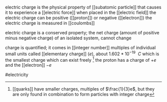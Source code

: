 electric charge is the physical property of [[subatomic particle]] that causes it to experience a [[electric force]] when placed in the [[electric field]]
the electric charge can be positive ([[proton]]) or negative ([[electron]])
the electric charge is measured in [[coulombs]]

electric charge is a conserved property; the net charge (amount of positive minus negative charge) of an isolated system, cannot change 

charge is quantified; it comes in [[integer number]] multiples of individual small units called [[elementary charge]] ($e$), about $1.602*10^{-19} \ \ C$ which is the smallest charge which can exist freely [^1] 
the proton has a charge of $+e$ and the [[electron]] $-e$

#electricity

[^1]:[[quarks]] have smaller charges, multiples of $\frac{1}{3}e$, but they are only found in combination to form particles with integer charge